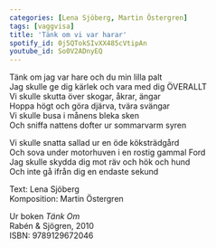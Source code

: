 ```yaml
---
categories: [Lena Sjöberg, Martin Östergren]
tags: [vaggvisa]
title: 'Tänk om vi var harar'
spotify_id: 0j5QTokSIvXX485cVtipAn
youtube_id: So0V2ADnyEQ
---
```


Tänk om jag var hare och du min lilla palt  
Jag skulle ge dig kärlek och vara med dig ÖVERALLT  
Vi skulle skutta över skogar, åkrar, ängar  
Hoppa högt och göra djärva, tvära svängar  
Vi skulle busa i månens bleka sken  
Och sniffa nattens dofter ur sommarvarm syren

Vi skulle snatta sallad ur en öde köksträdgård  
Och sova under motorhuven i en rostig gammal Ford  
Jag skulle skydda dig mot räv och hök och hund  
Och inte gå ifrån dig en endaste sekund


Text: Lena Sjöberg  
Komposition: Martin Östergren

Ur boken *Tänk Om*  
Rabén & Sjögren, 2010  
ISBN: 9789129672046
